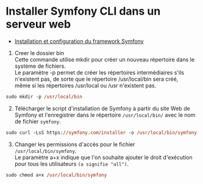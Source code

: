 # Installer Symfony CLI dans un serveur web

- [Installation et configuration du framework Symfony](https://symfony.com/doc/3.2/setup.html)

1. Creer le dossier bin <br>
Cette commande utilise mkdir pour créer un nouveau répertoire dans le système de fichiers.<br>
Le paramètre -p permet de créer les répertoires intermédiaires s'ils n'existent pas, de sorte que le répertoire /usr/local/bin sera créé, <br>
même si les répertoires /usr/local ou /usr n'existent pas.
```ps
sudo mkdir -p /usr/local/bin
```

2. Télécharger le script d'installation de Symfony à partir du site Web de Symfony et l'enregistrer dans le répertoire `/usr/local/bin/` avec le nom de fichier `symfony`.
```ps
sudo curl -LsS https://symfony.com/installer -o /usr/local/bin/symfony
```

3.  Changer les permissions d'accès pour le fichier `/usr/local/bin/symfony`. <br>
Le paramètre a+x indique que l'on souhaite ajouter le droit d'exécution pour tous les utilisateurs `(a signifie "all")`.
```ps
sudo chmod a+x /usr/local/bin/symfony
```